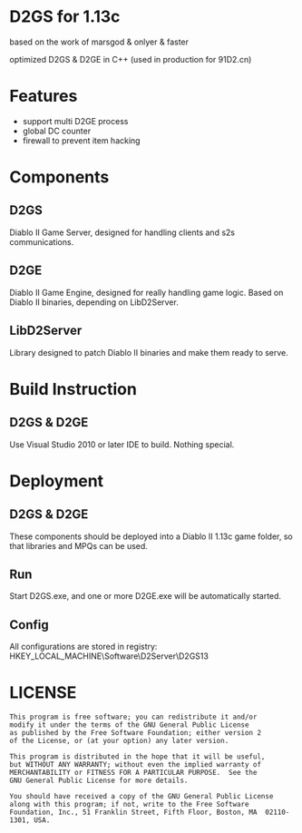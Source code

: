 D2GS for 1.13c
===================================
based on the work of marsgod & onlyer & faster

optimized D2GS & D2GE in C++
(used in production for 91D2.cn)

# Features

* support multi D2GE process
* global DC counter
* firewall to prevent item hacking

# Components

## D2GS
Diablo II Game Server, designed for handling clients and s2s communications. 

## D2GE
Diablo II Game Engine, designed for really handling game logic. Based on Diablo II binaries, depending on LibD2Server.

## LibD2Server
Library designed to patch Diablo II binaries and make them ready to serve.

# Build Instruction

## D2GS & D2GE
Use Visual Studio 2010 or later IDE to build. Nothing special.

# Deployment

## D2GS & D2GE
These components should be deployed into a Diablo II 1.13c game folder, so that libraries and MPQs can be used.

## Run
Start D2GS.exe, and one or more D2GE.exe will be automatically started.

## Config
All configurations are stored in registry: HKEY_LOCAL_MACHINE\Software\D2Server\D2GS13

LICENSE
===================================
	This program is free software; you can redistribute it and/or
	modify it under the terms of the GNU General Public License
	as published by the Free Software Foundation; either version 2
	of the License, or (at your option) any later version.

	This program is distributed in the hope that it will be useful,
	but WITHOUT ANY WARRANTY; without even the implied warranty of
	MERCHANTABILITY or FITNESS FOR A PARTICULAR PURPOSE.  See the
	GNU General Public License for more details.

	You should have received a copy of the GNU General Public License
	along with this program; if not, write to the Free Software
	Foundation, Inc., 51 Franklin Street, Fifth Floor, Boston, MA  02110-1301, USA.
